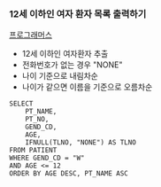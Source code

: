 ### 12세 이하인 여자 환자 목록 출력하기 
[프로그래머스](https://school.programmers.co.kr/learn/courses/30/lessons/132201)

+ 12세 이하인 여자환자 추출     
+ 전화번호가 없는 경우 "NONE"
+ 나이 기준으로 내림차순 
+ 나이가 같으면 이름을 기준으로 오름차순
```
SELECT
    PT_NAME,
    PT_NO,
    GEND_CD,
    AGE,
    IFNULL(TLNO, "NONE") AS TLNO 
FROM PATIENT
WHERE GEND_CD = "W"
AND AGE <= 12
ORDER BY AGE DESC, PT_NAME ASC
```
